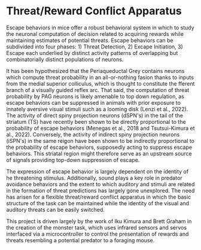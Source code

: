 # Threat/Reward Conflict Apparatus

Escape behaviors in mice offer a robust behavioral system in which to study the neuronal computation of decision related to acquiring rewards while maintaining estimates of potential threats.  Escape behaviors can be subdivided into four phases: 1) Threat Detection, 2) Excape Initiation, 3) Escape  each underlied by distinct activity patterns of overlapping but combinatorially distinct populations of neurons.  

It has been hypothesized that the Periaqueductal Grey contains neurons which compute threat probability in an all-or-nothing fasion thanks to inputs from the medial superior colliculus, which is thought to constitute the fferent branch of a visually guided reflex arc.  That said, the computation of threat probability by PAG neurons is likely amenable to top down regulation, as escape behaviors can be suppressed in animals with prior exposure to innately aversive visual stimuli such as a looming disk (Lenzi et al., 2022).  The activity of direct spiny projection neurons (dSPN's) in the tail of the striatum (TS) have recently been shown to be directly proportional to the probability of escape behaviors (Menegas et al., 2018 and Tsutsui-Kimura et al., 2022).  Conversely, the activity of indirect spiny projection neurons (iSPN's) in the same reigon have been shown to be indirectly proportional to the probability of escape behaviors, supposedly acting to suppress escape behaviors.  This striatal region might therefore serve as an upstream source of signals providing top-down suppression of escape.

The expression of escape behavior is largely dependent on the identity of he threatening stimulus.  Additionally, sound plays a key role in predator avoidance behaviors and the extent to which auditory and stimuli are related in the formation of threat predictions has largely gone unexplored.  The need has arisen for a flexible threat/reward conflict apparatus in which the basic structure of the task can be maintained while the identity of the visual and auditory threats can be easily switched.

This project is driven largely by the work of Iku Kimura and Brett Graham in the creation of the monster task, which uses infrared sensors and servos interfaced via a microcontroller to control the presentation of rewards and threats resembling a potential predator to a foraging mouse.  


